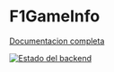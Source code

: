 # F1GameInfo
<p><a href="https://github.com/LuisArjona/proyecto/blob/main/DocumentacionJunta.pdf">Documentacion completa</a></p>


[![Estado del backend](https://img.shields.io/uptimerobot/status/m800669056)](https://stats.uptimerobot.com/WVJeWqUI4x)
